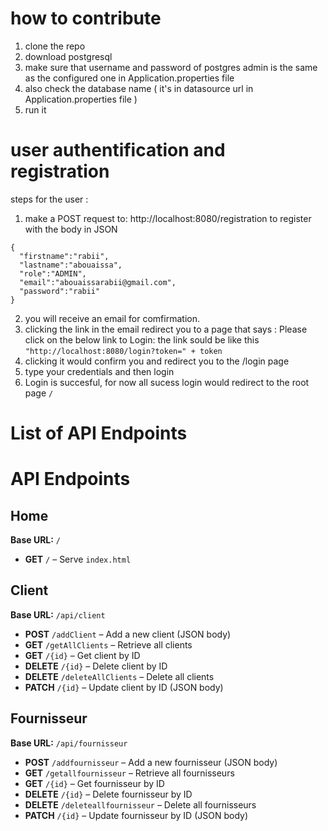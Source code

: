 # how to contribute
1. clone the repo
2. download postgresql
3. make sure that username and password of postgres admin is the same as the configured one in Application.properties file
4. also check the database name ( it's in datasource url in Application.properties file )
5. run it

# user authentification and registration
steps for the user :
1. make a POST request to: http://localhost:8080/registration to register with the body in JSON
````
{
  "firstname":"rabii",
  "lastname":"abouaissa",
  "role":"ADMIN",
  "email":"abouaissarabii@gmail.com",
  "password":"rabii"
}
````
2. you will receive an email for comfirmation.
3. clicking the link in the email redirect you to a page that says : Please click on the below link to Login:
the link sould be like this ``"http://localhost:8080/login?token=" + token``
4. clicking it would confirm you and redirect you to the /login page
5. type your credentials and then login
6. Login is succesful, for now all sucess login would redirect to the root page ``/``
# List of API Endpoints
# API Endpoints

## Home
**Base URL:** `/`
- **GET** `/` – Serve `index.html`

## Client
**Base URL:** `/api/client`
- **POST** `/addClient` – Add a new client (JSON body)
- **GET** `/getAllClients` – Retrieve all clients
- **GET** `/{id}` – Get client by ID
- **DELETE** `/{id}` – Delete client by ID
- **DELETE** `/deleteAllClients` – Delete all clients
- **PATCH** `/{id}` – Update client by ID (JSON body)

## Fournisseur
**Base URL:** `/api/fournisseur`
- **POST** `/addfournisseur` – Add a new fournisseur (JSON body)
- **GET** `/getallfournisseur` – Retrieve all fournisseurs
- **GET** `/{id}` – Get fournisseur by ID
- **DELETE** `/{id}` – Delete fournisseur by ID
- **DELETE** `/deleteallfournisseur` – Delete all fournisseurs
- **PATCH** `/{id}` – Update fournisseur by ID (JSON body)

